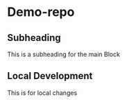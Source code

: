 # Demo-repo 

## Subheading

This is a subheading for the main Block

## Local Development

This is for local changes